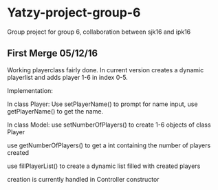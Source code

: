 # Yatzy-project-group-6
Group project for group 6, collaboration between sjk16 and ipk16

## First Merge 05/12/16

Working playerclass fairly done.
In current version creates a dynamic playerlist and adds player 1-6 in index 0-5.

Implementation:

In class Player:
Use setPlayerName() to prompt for name input, use getPlayerName() to get the name.

In class Model:
use setNumberOfPlayers() to create 1-6 objects of class Player

use getNumberOfPlayers() to get a int containing the number of players created

use fillPlayerList() to create a dynamic list filled with created players

creation is currently handled in Controller constructor
